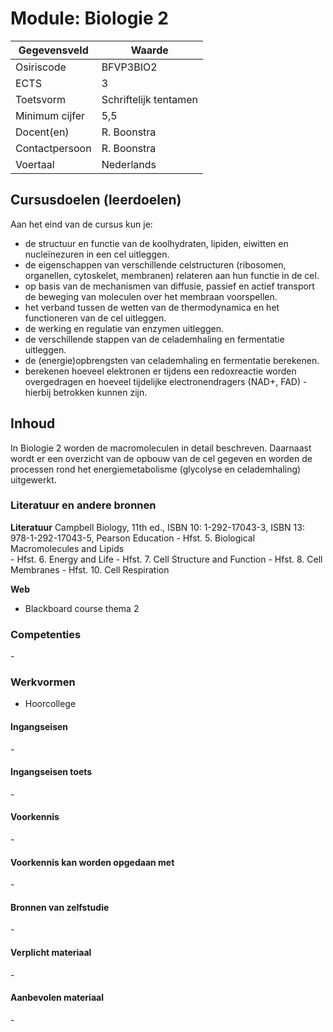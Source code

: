# Module: Biologie 2

| Gegevensveld  | Waarde |
| ------------- | ------------- |
| Osiriscode  | BFVP3BIO2  |
| ECTS  | 3 |
| Toetsvorm  | Schriftelijk tentamen |
| Minimum cijfer  | 5,5 |
| Docent(en)  | R. Boonstra |
| Contactpersoon  | R. Boonstra |
| Voertaal  | Nederlands |

## Cursusdoelen (leerdoelen)

Aan het eind van de cursus kun je:  

- de structuur en functie van de koolhydraten, lipiden, eiwitten en nucleïnezuren in een cel uitleggen.
- de eigenschappen van verschillende celstructuren (ribosomen, organellen, cytoskelet, membranen) relateren aan hun functie in de cel. 
- op basis van de mechanismen van diffusie, passief en actief transport de beweging van moleculen over het membraan voorspellen. 
- het verband tussen de wetten van de thermodynamica en het functioneren van de cel  uitleggen.
- de werking en regulatie van enzymen uitleggen.
- de verschillende stappen van de celademhaling en fermentatie uitleggen. 
- de (energie)opbrengsten van celademhaling en fermentatie berekenen. 
- berekenen hoeveel elektronen er tijdens een redoxreactie worden overgedragen en hoeveel tijdelijke electronendragers (NAD+, FAD) - hierbij betrokken kunnen zijn.  


## Inhoud

In Biologie 2 worden de macromoleculen in detail beschreven. Daarnaast wordt er een overzicht van de opbouw van de cel gegeven en worden de processen rond het energiemetabolisme (glycolyse en celademhaling) uitgewerkt.  

### Literatuur en andere bronnen

**Literatuur**
Campbell Biology, 11th ed., ISBN 10: 1-292-17043-3, ISBN 13: 978-1-292-17043-5, Pearson Education
    - Hfst. 5.   Biological Macromolecules and Lipids  
    - Hfst. 6.  Energy and Life 
    - Hfst. 7.   Cell Structure and Function 
    - Hfst. 8.   Cell Membranes 
    - Hfst. 10.  Cell Respiration 

**Web**
- Blackboard course thema 2

### Competenties
\-

### Werkvormen  
- Hoorcollege

#### Ingangseisen 
\- 

#### Ingangseisen toets
\- 

#### Voorkennis
\-

#### Voorkennis kan worden opgedaan met
\-

#### Bronnen van zelfstudie
\-

#### Verplicht materiaal
\-

#### Aanbevolen materiaal
\-

